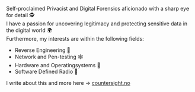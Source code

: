 Self-proclaimed Privacist and Digital Forensics aficionado with a sharp eye for detail 🕵️  
I have a passion for uncovering legitimacy and protecting sensitive data in the digital world 🌍  
Furthermore, my interests are within the following fields:
- Reverse Engineering 🧬
- Network and Pen-testing 🕸️
- Hardware and Operatingsystems 🐧
- Software Defined Radio 📡

I write about this and more here -> [countersight.no](https://countersight.no)
